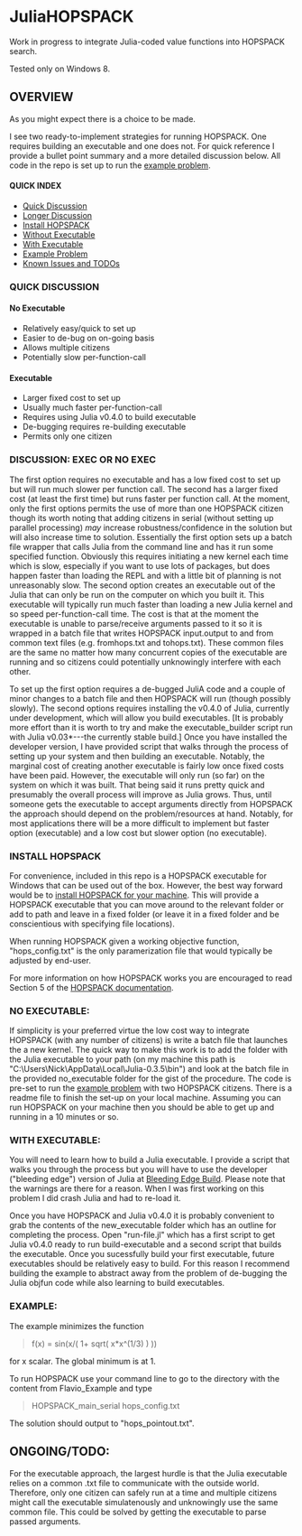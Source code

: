 # JuliaHOPSPACK
Work in progress to integrate Julia-coded value functions into HOPSPACK search.

Tested only on Windows 8.

## OVERVIEW

As you might expect there is a choice to be made.

I see two ready-to-implement strategies for running HOPSPACK. One requires building an executable and one does not. For quick reference I provide a bullet point summary and a more detailed discussion below. All code in the repo is set up to run the <a href="#example">example problem</a>.

#### QUICK INDEX
 * <a href="#qdiscuss">Quick Discussion</a>
 * <a href="#discuss">Longer Discussion</a>
 * <a href="#hops">Install HOPSPACK</a>
 * <a href="#noexec">Without Executable</a>
 * <a href="#exec">With Executable</a>
 * <a href="#example">Example Problem</a>
 * <a href="#todo">Known Issues and TODOs</a>
 <a name="qdiscuss"></a> 

### QUICK DISCUSSION

#### No Executable
 * Relatively easy/quick to set up 
 * Easier to de-bug on on-going basis
 * Allows multiple citizens
 * Potentially slow per-function-call


#### Executable
 * Larger fixed cost to set up
 * Usually much faster per-function-call
 * Requires using Julia v0.4.0 to build executable
 * De-bugging requires re-building executable
 * Permits only one citizen
<a name="discuss"></a> 

### DISCUSSION: EXEC OR NO EXEC

The first option requires no executable and has a low fixed cost to set up but will run much slower per function call. The second has a larger fixed cost (at least the first time) but runs faster per function call. At the moment, only the first options permits the use of more than one HOPSPACK citizen though its worth noting that adding citizens in serial (without setting up parallel processing) *may* increase robustness/confidence in the solution but will also increase time to solution. Essentially the first option sets up a batch file wrapper that calls Julia from the command line and has it run some specified function. Obviously this requires initiating a new kernel each time which is slow, especially if you want to use lots of packages, but does happen faster than loading the REPL and with a little bit of planning is not unreasonably slow. The second option creates an executable out of the Julia that can only be run on the computer on which you built it. This executable will typically run much faster than loading a new Julia kernel and so speed per-function-call time. The cost is that at the moment the executable is unable to parse/receive arguments passed to it so it is wrapped in a batch file that writes HOPSPACK input.output to and from common text files (e.g. fromhops.txt and tohops.txt). These common files are the same no matter how many concurrent copies of the executable are running and so citizens could potentially unknowingly interfere with each other. 

To set up the first option requires a de-bugged JuliA code and a couple of minor changes to a batch file and then HOPSPACK will run (though possibly slowly). The second options requires installing the v0.4.0 of Julia, currently under development, which will allow you build executables. [It is probably more effort than it is worth to try and make the executable_builder script run with Julia v0.03*---the currently stable build.] Once you have installed the developer version, I have provided script that walks through the process of setting up your system and then building an executable. Notably, the marginal cost of creating another executable is fairly low once fixed costs have been paid. However, the executable will only run (so far) on the system on which it was built. That being said it runs pretty quick and presumably the overall process will improve as Julia grows. Thus, until someone gets the executable to accept arguments directly from HOPSPACK the approach should depend on the problem/resources at hand. Notably, for most applications there will be a more difficult to implement but faster option (executable) and a low cost but slower option (no executable).
<a name="hops"></a>


### INSTALL HOPSPACK

For convenience, included in this repo is a HOPSPACK executable for Windows that can be used out of the box. However, the best way forward would be to <a href="http://www.sandia.gov/hopspack/index.shtml">install HOPSPACK for your machine</a>. This will provide a HOPSPACK executable that you can move around to the relevant folder or add to path and leave in a fixed folder (or leave it in a fixed folder and be conscientious with specifying file locations). 

When running HOPSPACK given a working objective function, "hops_config.txt" is the only paramerization file that would typically be adjusted by end-user.


For more information on how HOPSPACK works you are encouraged to read Section 5 of the <a href="http://www.sandia.gov/hopspack/HopspackUserManual_2_0_2.pdf">HOPSPACK documentation</a>. 
<a name="noexec"></a> 

### NO EXECUTABLE: 

If simplicity is your preferred virtue the low cost way to integrate HOPSPACK (with any number of citizens) is write a batch file that launches the a new kernel. The quick way to make this work is to add the folder with the Julia executable to your path (on my machine this path is "C:\Users\Nick\AppData\Local\Julia-0.3.5\bin") and look at the batch file in the provided no_executable folder for the gist of the procedure. The code is pre-set to run the <a href="#example">example problem</a> with two HOPSPACK citizens. There is a readme file to finish the set-up on your local machine. Assuming you can run HOPSPACK on your machine then you should be able to get up and running in a 10 minutes or so. 
<a name="exec"></a> 

### WITH EXECUTABLE: 

You will need to learn how to build a Julia executable. I provide a script that walks you through the process but you will have to use the developer ("bleeding edge") version of Julia at <a href="http://julialang.org/downloads/#Nightly.builds">Bleeding Edge Build</a>. Please note that the warnings are there for a reason. When I was first working on this problem I did crash Julia and had to re-load it.

Once you have HOPSPACK and Julia v0.4.0 it is probably convenient to grab the contents of the new_executable folder which has an outline for completing the process. Open "run-file.jl" which has a first script to get Julia v0.4.0 ready to run build-executable and a second script that builds the executable. Once you sucessfully build your first executable, future executables should be relatively easy to build. For this reason I recommend building the example to abstract away from the problem of de-bugging the Julia objfun code while also learning to build executables.  
<a name="example"></a> 

### EXAMPLE:

The example minimizes the function

> f(x) = sin(x/(  1+ sqrt( x*x^(1/3) ) )) 

for x scalar. The global minimum is at 1. 

To run HOPSPACK use your command line to go to the directory with the content from Flavio_Example and type

> HOPSPACK_main_serial hops_config.txt

The solution should output to "hops_pointout.txt". 
<a name="FAQ"></a> 


## ONGOING/TODO:

For the executable approach, the largest hurdle is that the Julia executable relies on a common .txt file to communicate with the outside world. Therefore, only one citizen can safely run at a time and multiple citizens might call the executable simulatenously and unknowingly use the same common file. This could be solved by getting the executable to parse passed arguments.

